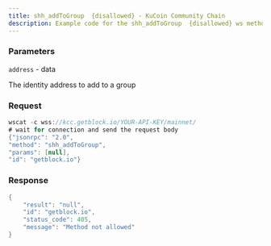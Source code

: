 ```yaml
---
title: shh_addToGroup  {disallowed} - KuCoin Community Chain
description: Example code for the shh_addToGroup  {disallowed} ws method. Сomplete guide on how to use shh_addToGroup  {disallowed} ws in GetBlock.io Web3 documentation.
---
```


### Parameters


`address` - data

The identity address to add to a group

### Request

``` java
wscat -c wss://kcc.getblock.io/YOUR-API-KEY/mainnet/ 
# wait for connection and send the request body 
{"jsonrpc": "2.0",
"method": "shh_addToGroup",
"params": [null],
"id": "getblock.io"}
```

###  Response

``` java
{
    "result": "null",
    "id": "getblock.io",
    "status_code": 405,
    "message": "Method not allowed"
}
```

